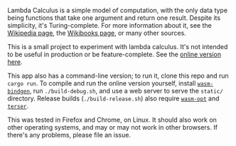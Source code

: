 Lambda Calculus is a simple model of computation, with the only data type being functions that take one argument and return one result. Despite its simplicity, it's Turing-complete. For more information about it, see the [Wikipedia page](https://en.wikipedia.org/wiki/Lambda_calculus), the [Wikibooks page](https://en.wikibooks.org/wiki/Programming_Languages/Semantics_Specification#The_Built-in_Operations_of_Lambda_Calculus), or many other sources.

This is a small project to experiment with lambda calculus. It's not intended to be useful in production or be feature-complete. See the [online version here](https://nstoddard.github.io/lambda-calculus/index.html).

This app also has a command-line version; to run it, clone this repo and run `cargo run`. To compile and run the online version yourself, install [`wasm-bindgen`](https://github.com/rustwasm/wasm-bindgen), run `./build-debug.sh`, and use a web server to serve the `static/` directory. Release builds (`./build-release.sh`) also require [`wasm-opt`](https://github.com/WebAssembly/binaryen) and [`terser`](https://github.com/terser-js/terser).

This was tested in Firefox and Chrome, on Linux. It should also work on other operating systems, and may or may not work in other browsers. If there's any problems, please file an issue.
